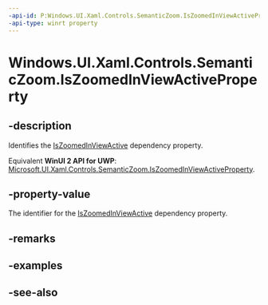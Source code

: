 ```yaml
---
-api-id: P:Windows.UI.Xaml.Controls.SemanticZoom.IsZoomedInViewActiveProperty
-api-type: winrt property
---
```


<!-- Property syntax
public Windows.UI.Xaml.DependencyProperty IsZoomedInViewActiveProperty { get; }
-->

# Windows.UI.Xaml.Controls.SemanticZoom.IsZoomedInViewActiveProperty

## -description
Identifies the [IsZoomedInViewActive](semanticzoom_iszoomedinviewactive.md) dependency property.

Equivalent **WinUI 2 API for UWP**: [Microsoft.UI.Xaml.Controls.SemanticZoom.IsZoomedInViewActiveProperty](/windows/winui/api/microsoft.ui.xaml.controls.semanticzoom.iszoomedinviewactiveproperty).

## -property-value
The identifier for the [IsZoomedInViewActive](semanticzoom_iszoomedinviewactive.md) dependency property.

## -remarks

## -examples

## -see-also
